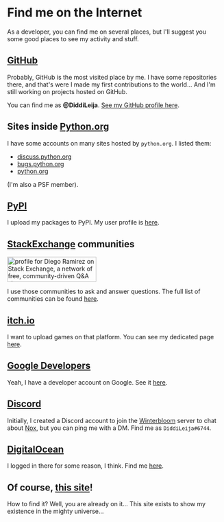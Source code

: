 # Find me on the Internet

As a developer, you can find me on several places, but I'll suggest you some
good places to see my activity and stuff.

## [GitHub](https://github.com)

Probably, GitHub is the most visited place by me. I have some repositories there, and that's were I made
my first contributions to the world... And I'm still working on projects hosted on GitHub.

You can find me as **@DiddiLeija**. [See my GitHub profile here](https://github.com/DiddiLeija).

## Sites inside [Python.org](https://python.org)

I have some accounts on many sites hosted by `python.org`. I listed them:

- [discuss.python.org](https://discuss.python.org/u/diddileija/summary)
- [bugs.python.org](https://bugs.python.org/user39951)
- [python.org](https://www.python.org/users/DiddiLeija/)

(I'm also a PSF member).

## [PyPI](https://pypi.org)

I upload my packages to PyPI. My user profile is [here](https://pypi.org/user/DiddiLeija/).

## [StackExchange](https://stackexchange.com/) communities

<a href="https://stackexchange.com/users/21969270/diego-ramirez"><img src="https://stackexchange.com/users/flair/21969270.png" width="208" height="58" alt="profile for Diego Ramirez on Stack Exchange, a network of free, community-driven Q&amp;A sites" title="profile for Diego Ramirez on Stack Exchange, a network of free, community-driven Q&amp;A sites" /></a>

I use those communities to ask and answer questions. The full list of communities can be found [here](https://stackexchange.com/users/21969270/diego-ramirez?tab=accounts).

## [itch.io](https://itch.io)

I want to upload games on that platform. You can see my dedicated page [here](https://diddileija.itch.io/).

## [Google Developers](https://developers.google.com/)

Yeah, I have a developer account on Google. See it [here](https://developers.google.com/profile/u/116698410132405877660).

## [Discord](https://discord.com)

Initially, I created a Discord account to join the [Winterbloom](https://winterbloom.com/) server to chat about [Nox](https://nox.thea.codes),
but you can ping me with a DM. Find me as `DiddiLeija#6744`.

## [DigitalOcean](https://www.digitalocean.com/)

I logged in there for some reason, I think. Find me [here](https://www.digitalocean.com/community/users/diddileija).

## Of course, [this site](https://DiddiLeija.github.io)!

How to find it? Well, you are already on it... This site exists to show my existence in the mighty universe...
